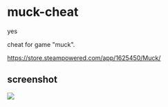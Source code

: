 # muck-cheat
yes


cheat for game "muck".

https://store.steampowered.com/app/1625450/Muck/

## screenshot

![](https://i.imgur.com/QwQhkNH.png)

